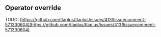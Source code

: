 ## Operator override
TODO: [https://github.com/tlaplus/tlaplus/issues/413#issuecomment-571330604](https://github.com/tlaplus/tlaplus/issues/413#issuecomment-571330604)